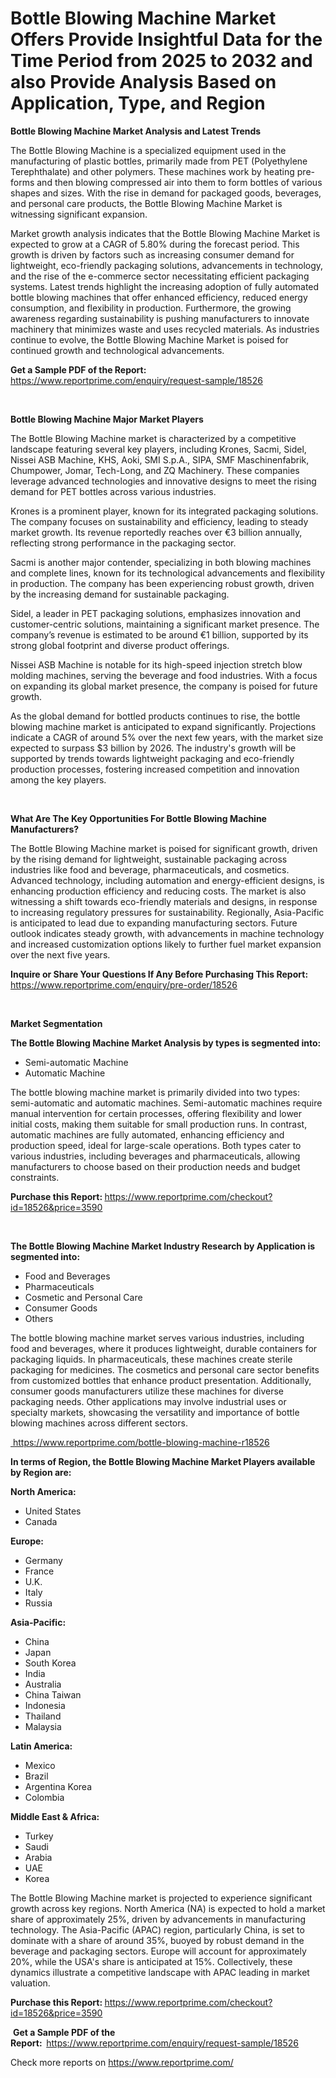 <p><h1>Bottle Blowing Machine Market Offers Provide Insightful Data for the Time Period from 2025 to 2032 and also Provide Analysis Based on Application, Type, and Region</h1></p><p><strong>Bottle Blowing Machine Market Analysis and Latest Trends</strong></p>
<p><p>The Bottle Blowing Machine is a specialized equipment used in the manufacturing of plastic bottles, primarily made from PET (Polyethylene Terephthalate) and other polymers. These machines work by heating pre-forms and then blowing compressed air into them to form bottles of various shapes and sizes. With the rise in demand for packaged goods, beverages, and personal care products, the Bottle Blowing Machine Market is witnessing significant expansion.</p><p>Market growth analysis indicates that the Bottle Blowing Machine Market is expected to grow at a CAGR of 5.80% during the forecast period. This growth is driven by factors such as increasing consumer demand for lightweight, eco-friendly packaging solutions, advancements in technology, and the rise of the e-commerce sector necessitating efficient packaging systems. Latest trends highlight the increasing adoption of fully automated bottle blowing machines that offer enhanced efficiency, reduced energy consumption, and flexibility in production. Furthermore, the growing awareness regarding sustainability is pushing manufacturers to innovate machinery that minimizes waste and uses recycled materials. As industries continue to evolve, the Bottle Blowing Machine Market is poised for continued growth and technological advancements.</p></p>
<p><strong>Get a Sample PDF of the Report:&nbsp;</strong> <a href="https://www.reportprime.com/enquiry/request-sample/18526?utm_campaign=2667&utm_medium=2&utm_source=Github&utm_content=ia&utm_term=19032025&utm_id=bottle-blowing-machine">https://www.reportprime.com/enquiry/request-sample/18526</a></p>
<p>&nbsp;</p>
<p><strong>Bottle Blowing Machine Major Market Players</strong></p>
<p><p>The Bottle Blowing Machine market is characterized by a competitive landscape featuring several key players, including Krones, Sacmi, Sidel, Nissei ASB Machine, KHS, Aoki, SMI S.p.A., SIPA, SMF Maschinenfabrik, Chumpower, Jomar, Tech-Long, and ZQ Machinery. These companies leverage advanced technologies and innovative designs to meet the rising demand for PET bottles across various industries.</p><p>Krones is a prominent player, known for its integrated packaging solutions. The company focuses on sustainability and efficiency, leading to steady market growth. Its revenue reportedly reaches over €3 billion annually, reflecting strong performance in the packaging sector.</p><p>Sacmi is another major contender, specializing in both blowing machines and complete lines, known for its technological advancements and flexibility in production. The company has been experiencing robust growth, driven by the increasing demand for sustainable packaging. </p><p>Sidel, a leader in PET packaging solutions, emphasizes innovation and customer-centric solutions, maintaining a significant market presence. The company’s revenue is estimated to be around €1 billion, supported by its strong global footprint and diverse product offerings.</p><p>Nissei ASB Machine is notable for its high-speed injection stretch blow molding machines, serving the beverage and food industries. With a focus on expanding its global market presence, the company is poised for future growth.</p><p>As the global demand for bottled products continues to rise, the bottle blowing machine market is anticipated to expand significantly. Projections indicate a CAGR of around 5% over the next few years, with the market size expected to surpass $3 billion by 2026. The industry's growth will be supported by trends towards lightweight packaging and eco-friendly production processes, fostering increased competition and innovation among the key players.</p></p>
<p>&nbsp;</p>
<p><strong>What Are The Key Opportunities For Bottle Blowing Machine Manufacturers?</strong></p>
<p><p>The Bottle Blowing Machine market is poised for significant growth, driven by the rising demand for lightweight, sustainable packaging across industries like food and beverage, pharmaceuticals, and cosmetics. Advanced technology, including automation and energy-efficient designs, is enhancing production efficiency and reducing costs. The market is also witnessing a shift towards eco-friendly materials and designs, in response to increasing regulatory pressures for sustainability. Regionally, Asia-Pacific is anticipated to lead due to expanding manufacturing sectors. Future outlook indicates steady growth, with advancements in machine technology and increased customization options likely to further fuel market expansion over the next five years.</p></p>
<p><strong>Inquire or Share Your Questions If Any Before Purchasing This Report:</strong> <a href="https://www.reportprime.com/enquiry/pre-order/18526?utm_campaign=2667&utm_medium=2&utm_source=Github&utm_content=ia&utm_term=19032025&utm_id=bottle-blowing-machine">https://www.reportprime.com/enquiry/pre-order/18526</a></p>
<p>&nbsp;</p>
<p><strong>Market Segmentation</strong></p>
<p><strong>The Bottle Blowing Machine Market Analysis by types is segmented into:</strong></p>
<p><ul><li>Semi-automatic Machine</li><li>Automatic Machine</li></ul></p>
<p><p>The bottle blowing machine market is primarily divided into two types: semi-automatic and automatic machines. Semi-automatic machines require manual intervention for certain processes, offering flexibility and lower initial costs, making them suitable for small production runs. In contrast, automatic machines are fully automated, enhancing efficiency and production speed, ideal for large-scale operations. Both types cater to various industries, including beverages and pharmaceuticals, allowing manufacturers to choose based on their production needs and budget constraints.</p></p>
<p><strong>Purchase this Report:&nbsp;</strong><a href="https://www.reportprime.com/checkout?id=18526&price=3590&utm_campaign=2667&utm_medium=2&utm_source=Github&utm_content=ia&utm_term=19032025&utm_id=bottle-blowing-machine">https://www.reportprime.com/checkout?id=18526&price=3590</a></p>
<p>&nbsp;</p>
<p><strong>The Bottle Blowing Machine Market Industry Research by Application is segmented into:</strong></p>
<p><ul><li>Food and Beverages</li><li>Pharmaceuticals</li><li>Cosmetic and Personal Care</li><li>Consumer Goods</li><li>Others</li></ul></p>
<p><p>The bottle blowing machine market serves various industries, including food and beverages, where it produces lightweight, durable containers for packaging liquids. In pharmaceuticals, these machines create sterile packaging for medicines. The cosmetics and personal care sector benefits from customized bottles that enhance product presentation. Additionally, consumer goods manufacturers utilize these machines for diverse packaging needs. Other applications may involve industrial uses or specialty markets, showcasing the versatility and importance of bottle blowing machines across different sectors.</p></p>
<p><a href="https://www.reportprime.com/bottle-blowing-machine-r18526?utm_campaign=2667&utm_medium=2&utm_source=Github&utm_content=ia&utm_term=19032025&utm_id=bottle-blowing-machine">&nbsp;https://www.reportprime.com/bottle-blowing-machine-r18526</a></p>
<p><strong>In terms of Region, the Bottle Blowing Machine Market Players available by Region are:</strong></p>
<p>
    <p> <strong> North America: </strong>
        <ul>
            <li>United States</li>
            <li>Canada</li>
        </ul>
        </p> 
    <p> <strong> Europe: </strong>
        <ul>
            <li>Germany</li>
            <li>France</li>
            <li>U.K.</li>
            <li>Italy</li>
            <li>Russia</li>
        </ul>
        </p> 
    <p> <strong> Asia-Pacific: </strong>
        <ul>
            <li>China</li>
            <li>Japan</li>
            <li>South Korea</li>
            <li>India</li>
            <li>Australia</li>
            <li>China Taiwan</li>
            <li>Indonesia</li>
            <li>Thailand</li>
            <li>Malaysia</li>
        </ul>
        </p> 
    <p> <strong> Latin America: </strong>
        <ul>
            <li>Mexico</li>
            <li>Brazil</li>
            <li>Argentina Korea</li>
            <li>Colombia</li>
        </ul>
        </p> 
    <p> <strong> Middle East & Africa: </strong>
        <ul>
            <li>Turkey</li>
            <li>Saudi</li>
            <li>Arabia</li>
            <li>UAE</li>
            <li>Korea</li>
        </ul>
    </p>
    </p>
<p><p>The Bottle Blowing Machine market is projected to experience significant growth across key regions. North America (NA) is expected to hold a market share of approximately 25%, driven by advancements in manufacturing technology. The Asia-Pacific (APAC) region, particularly China, is set to dominate with a share of around 35%, buoyed by robust demand in the beverage and packaging sectors. Europe will account for approximately 20%, while the USA's share is anticipated at 15%. Collectively, these dynamics illustrate a competitive landscape with APAC leading in market valuation.</p></p>
<p><strong>Purchase this Report: </strong><a href="https://www.reportprime.com/checkout?id=18526&price=3590&utm_campaign=2667&utm_medium=2&utm_source=Github&utm_content=ia&utm_term=19032025&utm_id=bottle-blowing-machine">https://www.reportprime.com/checkout?id=18526&price=3590</a></p>
<p>&nbsp;<strong>Get a Sample PDF of the Report:&nbsp;&nbsp;</strong><a href="https://www.reportprime.com/enquiry/request-sample/18526?utm_campaign=2667&utm_medium=2&utm_source=Github&utm_content=ia&utm_term=19032025&utm_id=bottle-blowing-machine">https://www.reportprime.com/enquiry/request-sample/18526</a></p>
<p><strong></strong></p>
<p>Check more reports on <a href="https://www.reportprime.com/?utm_campaign=2667&utm_medium=2&utm_source=Github&utm_content=ia&utm_term=19032025&utm_id=bottle-blowing-machine">https://www.reportprime.com/</a></p>